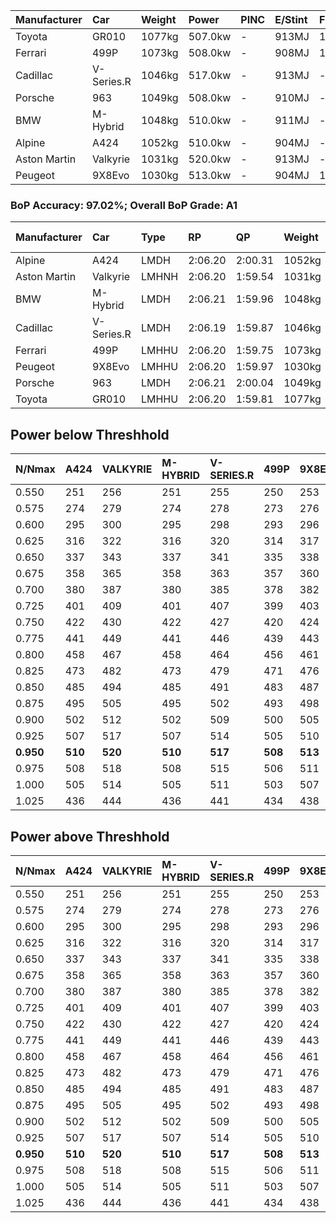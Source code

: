 | Manufacturer | Car        | Weight | Power   | PINC    | E/Stint | FDS     |
|:-|:-|:-|:-|:-|:-|:-|
| Toyota       | GR010      | 1077kg | 507.0kw |    -    | 913MJ   | 190kph  |
| Ferrari      | 499P       | 1073kg | 508.0kw |    -    | 908MJ   | 190kph  |
| Cadillac     | V-Series.R | 1046kg | 517.0kw |    -    | 913MJ   |    -    |
| Porsche      | 963        | 1049kg | 508.0kw |    -    | 910MJ   |    -    |
| BMW          | M-Hybrid   | 1048kg | 510.0kw |    -    | 911MJ   |    -    |
| Alpine       | A424       | 1052kg | 510.0kw |    -    | 904MJ   |    -    |
| Aston Martin | Valkyrie   | 1031kg | 520.0kw |    -    | 913MJ   |    -    |
| Peugeot      | 9X8Evo     | 1030kg | 513.0kw |    -    | 904MJ   | 190kph  |

### BoP Accuracy: 97.02%; Overall BoP Grade: A1
| Manufacturer | Car        | Type  | RP      | QP      | Weight | Power¹  | Threshhold | PINC    | Power²   | E/Stint | AVG Vmax  | FDS     | RDLC | L/Stint | BOP-Grade | Model Accuracy | Model Points | Match%  | SimDiff |
|:-|:-|:-|:-|:-|:-|:-|:-|:-|:-|:-|:-|:-|:-|:-|:-|:-|:-|:-|:-|
| Alpine       | A424       | LMDH  | 2:06.20 | 2:00.31 | 1052kg | 510.0kw | 0.0kph     |    -    | 510.00kw |  904MJ  | 295.62kph |    -    | 1.02 | 25      | ~A1       | 99.31%         | 2573         | 99.70%  | -0.17   |
| Aston Martin | Valkyrie   | LMHNH | 2:06.20 | 1:59.54 | 1031kg | 520.0kw | 0.0kph     |    -    | 520.00kw |  913MJ  | 300.49kph |    -    | 1.04 | 25      | +B2       | 100.00%        | 630          | 81.11%  | +0.19   |
| BMW          | M-Hybrid   | LMDH  | 2:06.21 | 1:59.96 | 1048kg | 510.0kw | 0.0kph     |    -    | 510.00kw |  911MJ  | 297.87kph |    -    | 1.02 | 25      | ~A1       | 99.41%         | 2544         | 99.97%  | -0.05   |
| Cadillac     | V-Series.R | LMDH  | 2:06.19 | 1:59.87 | 1046kg | 517.0kw | 0.0kph     |    -    | 517.00kw |  913MJ  | 300.71kph |    -    | 1.02 | 25      | ~A1       | 99.30%         | 4946         | 99.19%  | +0.00   |
| Ferrari      | 499P       | LMHHU | 2:06.20 | 1:59.75 | 1073kg | 508.0kw | 0.0kph     |    -    | 508.00kw |  908MJ  | 297.40kph | 190kph  | 1.03 | 25      | ~A1       | 100.00%        | 8223         | 100.00% | +0.40   |
| Peugeot      | 9X8Evo     | LMHHU | 2:06.20 | 1:59.97 | 1030kg | 513.0kw | 0.0kph     |    -    | 513.00kw |  904MJ  | 308.66kph | 190kph  | 1.03 | 25      | ~A1       | 96.77%         | 2307         | 96.24%  | -0.22   |
| Porsche      | 963        | LMDH  | 2:06.21 | 2:00.04 | 1049kg | 508.0kw | 0.0kph     |    -    | 508.00kw |  910MJ  | 296.88kph |    -    | 1.02 | 25      | ~A1       | 99.86%         | 11699        | 100.00% | -0.07   |
| Toyota       | GR010      | LMHHU | 2:06.20 | 1:59.81 | 1077kg | 507.0kw | 0.0kph     |    -    | 507.00kw |  913MJ  | 295.80kph | 190kph  | 1.03 | 25      | ~A1       | 99.63%         | 6190         | 99.93%  | -0.08   |

## Power below Threshhold
| N/Nmax    | A424    | VALKYRIE | M-HYBRID | V-SERIES.R | 499P    | 9X8EVO  | 963     | GR010   |
|:-|:-|:-|:-|:-|:-|:-|:-|:-|
|  0.550    |  251    |  256     |  251     |  255       |  250    |  253    |  250    |  250    |
|  0.575    |  274    |  279     |  274     |  278       |  273    |  276    |  273    |  273    |
|  0.600    |  295    |  300     |  295     |  298       |  293    |  296    |  293    |  293    |
|  0.625    |  316    |  322     |  316     |  320       |  314    |  317    |  314    |  314    |
|  0.650    |  337    |  343     |  337     |  341       |  335    |  338    |  335    |  335    |
|  0.675    |  358    |  365     |  358     |  363       |  357    |  360    |  357    |  356    |
|  0.700    |  380    |  387     |  380     |  385       |  378    |  382    |  378    |  377    |
|  0.725    |  401    |  409     |  401     |  407       |  399    |  403    |  399    |  399    |
|  0.750    |  422    |  430     |  422     |  427       |  420    |  424    |  420    |  419    |
|  0.775    |  441    |  449     |  441     |  446       |  439    |  443    |  439    |  438    |
|  0.800    |  458    |  467     |  458     |  464       |  456    |  461    |  456    |  455    |
|  0.825    |  473    |  482     |  473     |  479       |  471    |  476    |  471    |  470    |
|  0.850    |  485    |  494     |  485     |  491       |  483    |  487    |  483    |  482    |
|  0.875    |  495    |  505     |  495     |  502       |  493    |  498    |  493    |  492    |
|  0.900    |  502    |  512     |  502     |  509       |  500    |  505    |  500    |  499    |
|  0.925    |  507    |  517     |  507     |  514       |  505    |  510    |  505    |  504    |
| **0.950** | **510** | **520**  | **510**  | **517**    | **508** | **513** | **508** | **507** |
|  0.975    |  508    |  518     |  508     |  515       |  506    |  511    |  506    |  505    |
|  1.000    |  505    |  514     |  505     |  511       |  503    |  507    |  503    |  502    |
|  1.025    |  436    |  444     |  436     |  441       |  434    |  438    |  434    |  433    |

## Power above Threshhold
| N/Nmax    | A424    | VALKYRIE | M-HYBRID | V-SERIES.R | 499P    | 9X8EVO  | 963     | GR010   |
|:-|:-|:-|:-|:-|:-|:-|:-|:-|
|  0.550    |  251    |  256     |  251     |  255       |  250    |  253    |  250    |  250    |
|  0.575    |  274    |  279     |  274     |  278       |  273    |  276    |  273    |  273    |
|  0.600    |  295    |  300     |  295     |  298       |  293    |  296    |  293    |  293    |
|  0.625    |  316    |  322     |  316     |  320       |  314    |  317    |  314    |  314    |
|  0.650    |  337    |  343     |  337     |  341       |  335    |  338    |  335    |  335    |
|  0.675    |  358    |  365     |  358     |  363       |  357    |  360    |  357    |  356    |
|  0.700    |  380    |  387     |  380     |  385       |  378    |  382    |  378    |  377    |
|  0.725    |  401    |  409     |  401     |  407       |  399    |  403    |  399    |  399    |
|  0.750    |  422    |  430     |  422     |  427       |  420    |  424    |  420    |  419    |
|  0.775    |  441    |  449     |  441     |  446       |  439    |  443    |  439    |  438    |
|  0.800    |  458    |  467     |  458     |  464       |  456    |  461    |  456    |  455    |
|  0.825    |  473    |  482     |  473     |  479       |  471    |  476    |  471    |  470    |
|  0.850    |  485    |  494     |  485     |  491       |  483    |  487    |  483    |  482    |
|  0.875    |  495    |  505     |  495     |  502       |  493    |  498    |  493    |  492    |
|  0.900    |  502    |  512     |  502     |  509       |  500    |  505    |  500    |  499    |
|  0.925    |  507    |  517     |  507     |  514       |  505    |  510    |  505    |  504    |
| **0.950** | **510** | **520**  | **510**  | **517**    | **508** | **513** | **508** | **507** |
|  0.975    |  508    |  518     |  508     |  515       |  506    |  511    |  506    |  505    |
|  1.000    |  505    |  514     |  505     |  511       |  503    |  507    |  503    |  502    |
|  1.025    |  436    |  444     |  436     |  441       |  434    |  438    |  434    |  433    |
